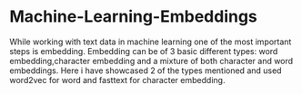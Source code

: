 # Machine-Learning-Embeddings


While working with text data in machine learning one of the most important steps is embedding. Embedding can be of 3 basic different types: word embedding,character embedding and a mixture of both character and word embeddings. Here i have showcased 2 of the types mentioned and used word2vec for word and fasttext for character embedding.
